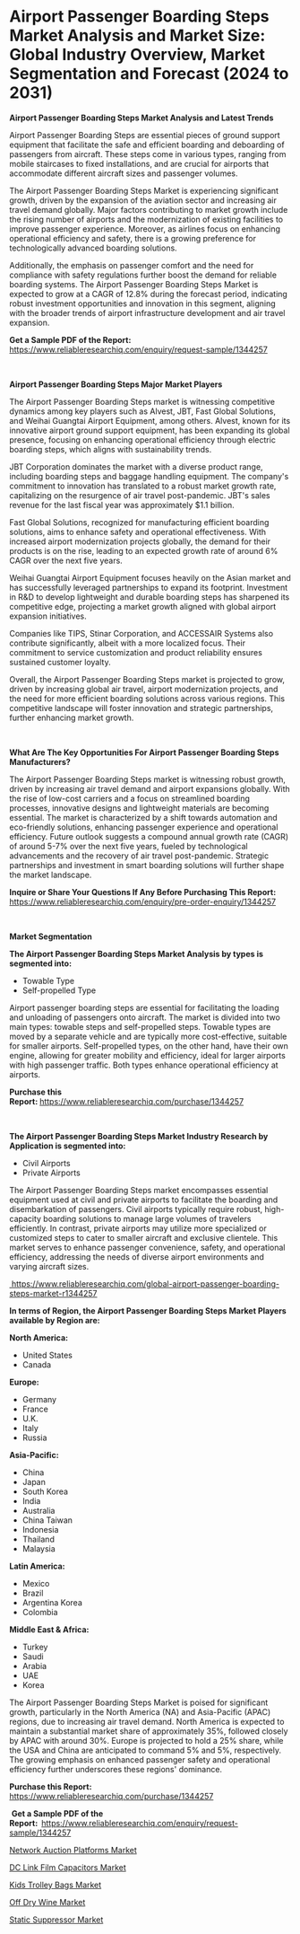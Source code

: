 <p><h1>Airport Passenger Boarding Steps Market Analysis and Market Size: Global Industry Overview, Market Segmentation and Forecast (2024 to 2031)</h1></p><p><strong>Airport Passenger Boarding Steps Market Analysis and Latest Trends</strong></p>
<p><p>Airport Passenger Boarding Steps are essential pieces of ground support equipment that facilitate the safe and efficient boarding and deboarding of passengers from aircraft. These steps come in various types, ranging from mobile staircases to fixed installations, and are crucial for airports that accommodate different aircraft sizes and passenger volumes. </p><p>The Airport Passenger Boarding Steps Market is experiencing significant growth, driven by the expansion of the aviation sector and increasing air travel demand globally. Major factors contributing to market growth include the rising number of airports and the modernization of existing facilities to improve passenger experience. Moreover, as airlines focus on enhancing operational efficiency and safety, there is a growing preference for technologically advanced boarding solutions. </p><p>Additionally, the emphasis on passenger comfort and the need for compliance with safety regulations further boost the demand for reliable boarding systems. The Airport Passenger Boarding Steps Market is expected to grow at a CAGR of 12.8% during the forecast period, indicating robust investment opportunities and innovation in this segment, aligning with the broader trends of airport infrastructure development and air travel expansion.</p></p>
<p><strong>Get a Sample PDF of the Report:&nbsp;</strong> <a href="https://www.reliableresearchiq.com/enquiry/request-sample/1344257?utm_campaign=1141&utm_medium=2&utm_source=Github&utm_content=ia&utm_term=30092024&utm_id=airport-passenger-boarding-steps">https://www.reliableresearchiq.com/enquiry/request-sample/1344257</a></p>
<p>&nbsp;</p>
<p><strong>Airport Passenger Boarding Steps Major Market Players</strong></p>
<p><p>The Airport Passenger Boarding Steps market is witnessing competitive dynamics among key players such as Alvest, JBT, Fast Global Solutions, and Weihai Guangtai Airport Equipment, among others. Alvest, known for its innovative airport ground support equipment, has been expanding its global presence, focusing on enhancing operational efficiency through electric boarding steps, which aligns with sustainability trends.</p><p>JBT Corporation dominates the market with a diverse product range, including boarding steps and baggage handling equipment. The company's commitment to innovation has translated to a robust market growth rate, capitalizing on the resurgence of air travel post-pandemic. JBT's sales revenue for the last fiscal year was approximately $1.1 billion.</p><p>Fast Global Solutions, recognized for manufacturing efficient boarding solutions, aims to enhance safety and operational effectiveness. With increased airport modernization projects globally, the demand for their products is on the rise, leading to an expected growth rate of around 6% CAGR over the next five years.</p><p>Weihai Guangtai Airport Equipment focuses heavily on the Asian market and has successfully leveraged partnerships to expand its footprint. Investment in R&D to develop lightweight and durable boarding steps has sharpened its competitive edge, projecting a market growth aligned with global airport expansion initiatives.</p><p>Companies like TIPS, Stinar Corporation, and ACCESSAIR Systems also contribute significantly, albeit with a more localized focus. Their commitment to service customization and product reliability ensures sustained customer loyalty.</p><p>Overall, the Airport Passenger Boarding Steps market is projected to grow, driven by increasing global air travel, airport modernization projects, and the need for more efficient boarding solutions across various regions. This competitive landscape will foster innovation and strategic partnerships, further enhancing market growth.</p></p>
<p>&nbsp;</p>
<p><strong>What Are The Key Opportunities For Airport Passenger Boarding Steps Manufacturers?</strong></p>
<p><p>The Airport Passenger Boarding Steps market is witnessing robust growth, driven by increasing air travel demand and airport expansions globally. With the rise of low-cost carriers and a focus on streamlined boarding processes, innovative designs and lightweight materials are becoming essential. The market is characterized by a shift towards automation and eco-friendly solutions, enhancing passenger experience and operational efficiency. Future outlook suggests a compound annual growth rate (CAGR) of around 5-7% over the next five years, fueled by technological advancements and the recovery of air travel post-pandemic. Strategic partnerships and investment in smart boarding solutions will further shape the market landscape.</p></p>
<p><strong>Inquire or Share Your Questions If Any Before Purchasing This Report:</strong> <a href="https://www.reliableresearchiq.com/enquiry/pre-order-enquiry/1344257?utm_campaign=1141&utm_medium=2&utm_source=Github&utm_content=ia&utm_term=30092024&utm_id=airport-passenger-boarding-steps">https://www.reliableresearchiq.com/enquiry/pre-order-enquiry/1344257</a></p>
<p>&nbsp;</p>
<p><strong>Market Segmentation</strong></p>
<p><strong>The Airport Passenger Boarding Steps Market Analysis by types is segmented into:</strong></p>
<p><ul><li>Towable Type</li><li>Self-propelled Type</li></ul></p>
<p><p>Airport passenger boarding steps are essential for facilitating the loading and unloading of passengers onto aircraft. The market is divided into two main types: towable steps and self-propelled steps. Towable types are moved by a separate vehicle and are typically more cost-effective, suitable for smaller airports. Self-propelled types, on the other hand, have their own engine, allowing for greater mobility and efficiency, ideal for larger airports with high passenger traffic. Both types enhance operational efficiency at airports.</p></p>
<p><strong>Purchase this Report:&nbsp;</strong><a href="https://www.reliableresearchiq.com/purchase/1344257?utm_campaign=1141&utm_medium=2&utm_source=Github&utm_content=ia&utm_term=30092024&utm_id=airport-passenger-boarding-steps">https://www.reliableresearchiq.com/purchase/1344257</a></p>
<p>&nbsp;</p>
<p><strong>The Airport Passenger Boarding Steps Market Industry Research by Application is segmented into:</strong></p>
<p><ul><li>Civil Airports</li><li>Private Airports</li></ul></p>
<p><p>The Airport Passenger Boarding Steps market encompasses essential equipment used at civil and private airports to facilitate the boarding and disembarkation of passengers. Civil airports typically require robust, high-capacity boarding solutions to manage large volumes of travelers efficiently. In contrast, private airports may utilize more specialized or customized steps to cater to smaller aircraft and exclusive clientele. This market serves to enhance passenger convenience, safety, and operational efficiency, addressing the needs of diverse airport environments and varying aircraft sizes.</p></p>
<p><a href="https://www.reliableresearchiq.com/global-airport-passenger-boarding-steps-market-r1344257?utm_campaign=1141&utm_medium=2&utm_source=Github&utm_content=ia&utm_term=30092024&utm_id=airport-passenger-boarding-steps">&nbsp;https://www.reliableresearchiq.com/global-airport-passenger-boarding-steps-market-r1344257</a></p>
<p><strong>In terms of Region, the Airport Passenger Boarding Steps Market Players available by Region are:</strong></p>
<p>
    <p> <strong> North America: </strong>
        <ul>
            <li>United States</li>
            <li>Canada</li>
        </ul>
        </p> 
    <p> <strong> Europe: </strong>
        <ul>
            <li>Germany</li>
            <li>France</li>
            <li>U.K.</li>
            <li>Italy</li>
            <li>Russia</li>
        </ul>
        </p> 
    <p> <strong> Asia-Pacific: </strong>
        <ul>
            <li>China</li>
            <li>Japan</li>
            <li>South Korea</li>
            <li>India</li>
            <li>Australia</li>
            <li>China Taiwan</li>
            <li>Indonesia</li>
            <li>Thailand</li>
            <li>Malaysia</li>
        </ul>
        </p> 
    <p> <strong> Latin America: </strong>
        <ul>
            <li>Mexico</li>
            <li>Brazil</li>
            <li>Argentina Korea</li>
            <li>Colombia</li>
        </ul>
        </p> 
    <p> <strong> Middle East & Africa: </strong>
        <ul>
            <li>Turkey</li>
            <li>Saudi</li>
            <li>Arabia</li>
            <li>UAE</li>
            <li>Korea</li>
        </ul>
    </p>
    </p>
<p><p>The Airport Passenger Boarding Steps Market is poised for significant growth, particularly in the North America (NA) and Asia-Pacific (APAC) regions, due to increasing air travel demand. North America is expected to maintain a substantial market share of approximately 35%, followed closely by APAC with around 30%. Europe is projected to hold a 25% share, while the USA and China are anticipated to command 5% and 5%, respectively. The growing emphasis on enhanced passenger safety and operational efficiency further underscores these regions' dominance.</p></p>
<p><strong>Purchase this Report: </strong><a href="https://www.reliableresearchiq.com/purchase/1344257?utm_campaign=1141&utm_medium=2&utm_source=Github&utm_content=ia&utm_term=30092024&utm_id=airport-passenger-boarding-steps">https://www.reliableresearchiq.com/purchase/1344257</a></p>
<p>&nbsp;<strong>Get a Sample PDF of the Report:&nbsp;&nbsp;</strong><a href="https://www.reliableresearchiq.com/enquiry/request-sample/1344257?utm_campaign=1141&utm_medium=2&utm_source=Github&utm_content=ia&utm_term=30092024&utm_id=airport-passenger-boarding-steps">https://www.reliableresearchiq.com/enquiry/request-sample/1344257</a></p>
<p><strong></strong></p>
<p><p><a href="https://github.com/CarolLPettway/Market-Research-Report-List-1/blob/main/network-auction-platforms-market.md?utm_campaign=1141&utm_medium=2&utm_source=Github&utm_content=ia&utm_term=30092024&utm_id=airport-passenger-boarding-steps">Network Auction Platforms Market</a></p><p><a href="https://issuu.com/reportprime-2/docs/dc-link-film-capacitors-market-size_69e1b379a980be?utm_campaign=1141&utm_medium=2&utm_source=Github&utm_content=ia&utm_term=30092024&utm_id=airport-passenger-boarding-steps">DC Link Film Capacitors Market</a></p><p><a href="https://github.com/ArnisaBaku06/Market-Research-Report-List-1/blob/main/kids-trolley-bags-market.md?utm_campaign=1141&utm_medium=2&utm_source=Github&utm_content=ia&utm_term=30092024&utm_id=airport-passenger-boarding-steps">Kids Trolley Bags Market</a></p><p><a href="https://www.linkedin.com/pulse/off-dry-wine-market-global-trends-forecast-2024-2031-jazic?utm_campaign=1141&utm_medium=2&utm_source=Github&utm_content=ia&utm_term=30092024&utm_id=airport-passenger-boarding-steps">Off Dry Wine Market</a></p><p><a href="https://issuu.com/reportprime-2/docs/static-suppressor-market-size-2030._6354d64f148e3a?utm_campaign=1141&utm_medium=2&utm_source=Github&utm_content=ia&utm_term=30092024&utm_id=airport-passenger-boarding-steps">Static Suppressor Market</a></p></p>